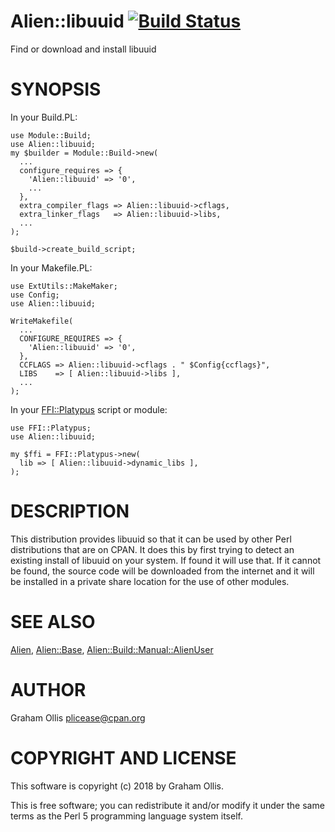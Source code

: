 # Alien::libuuid [![Build Status](https://secure.travis-ci.org/plicease/Alien-libuuid.png)](http://travis-ci.org/plicease/Alien-libuuid)

Find or download and install libuuid

# SYNOPSIS

In your Build.PL:

    use Module::Build;
    use Alien::libuuid;
    my $builder = Module::Build->new(
      ...
      configure_requires => {
        'Alien::libuuid' => '0',
        ...
      },
      extra_compiler_flags => Alien::libuuid->cflags,
      extra_linker_flags   => Alien::libuuid->libs,
      ...
    );
    
    $build->create_build_script;

In your Makefile.PL:

    use ExtUtils::MakeMaker;
    use Config;
    use Alien::libuuid;
    
    WriteMakefile(
      ...
      CONFIGURE_REQUIRES => {
        'Alien::libuuid' => '0',
      },
      CCFLAGS => Alien::libuuid->cflags . " $Config{ccflags}",
      LIBS    => [ Alien::libuuid->libs ],
      ...
    );

In your [FFI::Platypus](https://metacpan.org/pod/FFI::Platypus) script or module:

    use FFI::Platypus;
    use Alien::libuuid;
    
    my $ffi = FFI::Platypus->new(
      lib => [ Alien::libuuid->dynamic_libs ],
    );

# DESCRIPTION

This distribution provides libuuid so that it can be used by other
Perl distributions that are on CPAN.  It does this by first trying to
detect an existing install of libuuid on your system.  If found it
will use that.  If it cannot be found, the source code will be downloaded
from the internet and it will be installed in a private share location
for the use of other modules.

# SEE ALSO

[Alien](https://metacpan.org/pod/Alien), [Alien::Base](https://metacpan.org/pod/Alien::Base), [Alien::Build::Manual::AlienUser](https://metacpan.org/pod/Alien::Build::Manual::AlienUser)

# AUTHOR

Graham Ollis <plicease@cpan.org>

# COPYRIGHT AND LICENSE

This software is copyright (c) 2018 by Graham Ollis.

This is free software; you can redistribute it and/or modify it under
the same terms as the Perl 5 programming language system itself.
